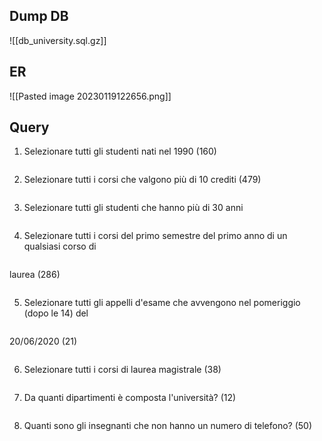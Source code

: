 ## Dump DB
![[db_university.sql.gz]]

## ER
![[Pasted image 20230119122656.png]]

## Query
1. Selezionare tutti gli studenti nati nel 1990 (160)
```sql

```

2. Selezionare tutti i corsi che valgono più di 10 crediti (479)
```sql

```

3. Selezionare tutti gli studenti che hanno più di 30 anni
```sql

```

4. Selezionare tutti i corsi del primo semestre del primo anno di un qualsiasi corso di
```sql

```

laurea (286)
```sql

```

5. Selezionare tutti gli appelli d'esame che avvengono nel pomeriggio (dopo le 14) del
```sql

```

20/06/2020 (21)
```sql

```

6. Selezionare tutti i corsi di laurea magistrale (38)
```sql

```

7. Da quanti dipartimenti è composta l'università? (12)
```sql

```

8. Quanti sono gli insegnanti che non hanno un numero di telefono? (50)
```sql

```
